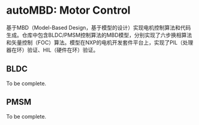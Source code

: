 # autoMBD: Motor Control
基于MBD（Model-Based Design，基于模型的设计）实现电机控制算法和代码生成。仓库中包含BLDC/PMSM控制算法的MBD模型，分别实现了六步换相算法和矢量控制（FOC）算法。模型在NXP的电机开发套件平台上，实现了PIL（处理器在环）验证、HIL（硬件在环）验证。

## BLDC

To be complete.

## PMSM

To be complete.
